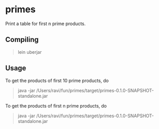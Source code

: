 # primes

Print a table for first n prime products.

## Compiling

   > lein uberjar
   
## Usage

To get the products of first 10 prime products, do

   > java -jar /Users/ravi/fun/primes/target/primes-0.1.0-SNAPSHOT-standalone.jar

To get the products of first n prime products, do

   > java -jar /Users/ravi/fun/primes/target/primes-0.1.0-SNAPSHOT-standalone.jar <n>

